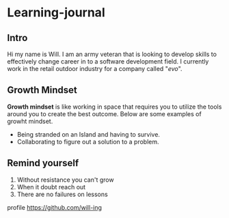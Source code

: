 # Learning-journal

## Intro

Hi my name is Will. I am an army veteran that is looking to develop skills to effectively change career in to a software development field. I currently work in the retail outdoor industry for a company called "*evo*". 

## Growth Mindset

**Growth mindset** is like working in space that requires you to utilize the tools around you to create the best outcome. Below are some examples of growht mindset.

* Being stranded on an Island and having to survive.
* Collaborating to figure out a solution to a problem.

## Remind yourself
1. Without resistance you can't grow
1. When it doubt reach out
1. There are no failures on lessons

profile
https://github.com/will-ing
